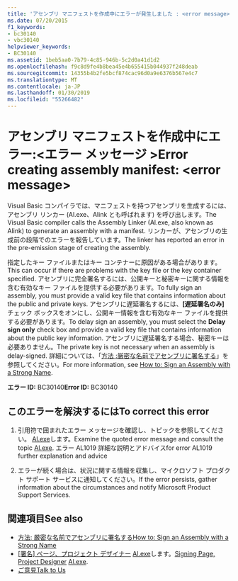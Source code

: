 ```yaml
---
title: 'アセンブリ マニフェストを作成中にエラーが発生しました : <error message>'
ms.date: 07/20/2015
f1_keywords:
- bc30140
- vbc30140
helpviewer_keywords:
- BC30140
ms.assetid: 1beb5aa0-7b79-4c85-946b-5c2d0a41d1d2
ms.openlocfilehash: f9c8d9fe4b8bea45e4b655415b044937f248deab
ms.sourcegitcommit: 14355b4b2fe5bcf874cac96d0a9e6376b567e4c7
ms.translationtype: MT
ms.contentlocale: ja-JP
ms.lasthandoff: 01/30/2019
ms.locfileid: "55266482"
---
```

# <a name="error-creating-assembly-manifest-error-message"></a><span data-ttu-id="fde83-102">アセンブリ マニフェストを作成中にエラー:\<エラー メッセージ ></span><span class="sxs-lookup"><span data-stu-id="fde83-102">Error creating assembly manifest: \<error message></span></span>
<span data-ttu-id="fde83-103">Visual Basic コンパイラでは、マニフェストを持つアセンブリを生成するには、アセンブリ リンカー (Al.exe、Alink とも呼ばれます) を呼び出します。</span><span class="sxs-lookup"><span data-stu-id="fde83-103">The Visual Basic compiler calls the Assembly Linker (Al.exe, also known as Alink) to generate an assembly with a manifest.</span></span> <span data-ttu-id="fde83-104">リンカーが、アセンブリの生成前の段階でのエラーを報告しています。</span><span class="sxs-lookup"><span data-stu-id="fde83-104">The linker has reported an error in the pre-emission stage of creating the assembly.</span></span>  
  
 <span data-ttu-id="fde83-105">指定したキー ファイルまたはキー コンテナーに原因がある場合があります。</span><span class="sxs-lookup"><span data-stu-id="fde83-105">This can occur if there are problems with the key file or the key container specified.</span></span> <span data-ttu-id="fde83-106">アセンブリに完全署名するには、公開キーと秘密キーに関する情報を含む有効なキー ファイルを提供する必要があります。</span><span class="sxs-lookup"><span data-stu-id="fde83-106">To fully sign an assembly, you must provide a valid key file that contains information about the public and private keys.</span></span> <span data-ttu-id="fde83-107">アセンブリに遅延署名するには、**[遅延署名のみ]** チェック ボックスをオンにし、公開キー情報を含む有効なキー ファイルを提供する必要があります。</span><span class="sxs-lookup"><span data-stu-id="fde83-107">To delay sign an assembly, you must select the **Delay sign only** check box and provide a valid key file that contains information about the public key information.</span></span> <span data-ttu-id="fde83-108">アセンブリに遅延署名する場合、秘密キーは必要ありません。</span><span class="sxs-lookup"><span data-stu-id="fde83-108">The private key is not necessary when an assembly is delay-signed.</span></span> <span data-ttu-id="fde83-109">詳細については、「[方法 :厳密な名前でアセンブリに署名する](../../../framework/app-domains/how-to-sign-an-assembly-with-a-strong-name.md)」を参照してください。</span><span class="sxs-lookup"><span data-stu-id="fde83-109">For more information, see [How to: Sign an Assembly with a Strong Name](../../../framework/app-domains/how-to-sign-an-assembly-with-a-strong-name.md).</span></span>  
  
 <span data-ttu-id="fde83-110">**エラー ID:** BC30140</span><span class="sxs-lookup"><span data-stu-id="fde83-110">**Error ID:** BC30140</span></span>  
  
## <a name="to-correct-this-error"></a><span data-ttu-id="fde83-111">このエラーを解決するには</span><span class="sxs-lookup"><span data-stu-id="fde83-111">To correct this error</span></span>  
  
1.  <span data-ttu-id="fde83-112">引用符で囲まれたエラー メッセージを確認し、トピックを参照してください。 [Al.exe](../../../framework/tools/al-exe-assembly-linker.md)します。</span><span class="sxs-lookup"><span data-stu-id="fde83-112">Examine the quoted error message and consult the topic [Al.exe](../../../framework/tools/al-exe-assembly-linker.md).</span></span> <span data-ttu-id="fde83-113">エラー AL1019 詳細な説明とアドバイス</span><span class="sxs-lookup"><span data-stu-id="fde83-113">for error AL1019 further explanation and advice</span></span>  
  
2.  <span data-ttu-id="fde83-114">エラーが続く場合は、状況に関する情報を収集し、マイクロソフト プロダクト サポート サービスに通知してください。</span><span class="sxs-lookup"><span data-stu-id="fde83-114">If the error persists, gather information about the circumstances and notify Microsoft Product Support Services.</span></span>  
  
## <a name="see-also"></a><span data-ttu-id="fde83-115">関連項目</span><span class="sxs-lookup"><span data-stu-id="fde83-115">See also</span></span>
- [<span data-ttu-id="fde83-116">方法: 厳密な名前でアセンブリに署名する</span><span class="sxs-lookup"><span data-stu-id="fde83-116">How to: Sign an Assembly with a Strong Name</span></span>](../../../framework/app-domains/how-to-sign-an-assembly-with-a-strong-name.md)
- <span data-ttu-id="fde83-117">[[署名] ページ、プロジェクト デザイナー](/visualstudio/ide/reference/signing-page-project-designer)
 [Al.exe](../../../framework/tools/al-exe-assembly-linker.md)します。</span><span class="sxs-lookup"><span data-stu-id="fde83-117">[Signing Page, Project Designer](/visualstudio/ide/reference/signing-page-project-designer)
[Al.exe](../../../framework/tools/al-exe-assembly-linker.md).</span></span>  
- [<span data-ttu-id="fde83-118">ご意見</span><span class="sxs-lookup"><span data-stu-id="fde83-118">Talk to Us</span></span>](/visualstudio/ide/talk-to-us)
